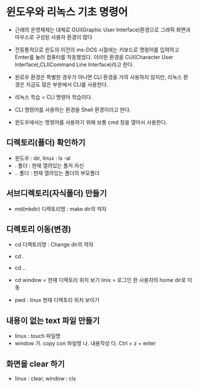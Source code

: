 # 윈도우와 리녹스 기초 명령어
* 근래의 운영체제는 대체로 GUI(Graphic User Interface)환경으로 그래픽 화면과 마우스로 구성된 사용자 환경이 많다

* 전동통적으로 윈도의 이전의 ms-DOS 시절에는
키보드로 명령어를 입력하고 Emter를 눌러
컴퓨터를 작동했었다.
이러한 환경을 CUI(Character User Interface),CLI(Command Line Interface)라고 한다.

* 윈로우 환경은 특별한 경우가 아니면 CLI 환경을 거의 사용하지 않지만,
리녹스 환경은 지금도 많은 부분에서 CLI를 사용한다.

* 리녹스 학습 = CLI 명령어 학습이다.

* CLI 명령어를 사용하는 환경을 Shell 환경이라고 한다.
* 윈도우에서는 명령어를 사용하기 위해 보통 cmd 창을 열어서 사용한다. 

## 디렉토리(폴더) 확인하기
* 윈도우 : dir, linux : ls -al
* . 폴더 : 현재 열려있는 폴저 자신
* .. 폴더 : 현재 열려있는 폴더의 부모폴더

## 서브디렉토리(자식폴더) 만들기
* md(mkdir) 디렉토리명 : make dir의 약자

## 디렉토리 이동(변경)
* cd 디렉토리명 : Change dir의 약자

* cd .
* cd ..

* cd 
	 window = 현재 디렉토리 위치 보기
	 linix = 로그인 한 사용자의 home dir로 이동

* pwd : linux 현재 디렉토리 위치 보이기


## 내용이 없는 text 파일 만들기
* linux : touch 파일명
* window
	가. copy con 파일명
	나. 내용작성
	다. Ctrl + z + enter

## 화면을 clear 하기
* linux : clear, window : cls








